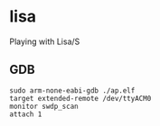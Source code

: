 # lisa
Playing with Lisa/S

## GDB
```
sudo arm-none-eabi-gdb ./ap.elf
target extended-remote /dev/ttyACM0
monitor swdp_scan
attach 1
```
